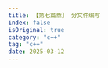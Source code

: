 ```yaml
---
title: 【第七篇章】 分文件编写
index: false
isOriginal: true
category: "c++"
tag: "c++"
date: 2025-03-12
---
```

